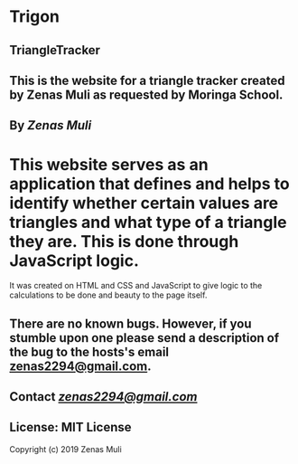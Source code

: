Trigon
===

TriangleTracker
---

This is the website for a triangle tracker created by Zenas Muli as requested by
Moringa School.
---

By *Zenas Muli*
---

This website serves as an application that defines and helps to identify whether
 certain values are triangles and what type of a triangle they are. This is done
 through JavaScript logic.
===

It was created on HTML and CSS and JavaScript to
give logic to the calculations to be done and beauty to the page itself.

There are no known bugs. However, if you stumble upon one please send a
description of the bug to the hosts's email zenas2294@gmail.com.
---

**Contact**
*zenas2294@gmail.com*
---

License: MIT License
---

Copyright (c) 2019 Zenas Muli

